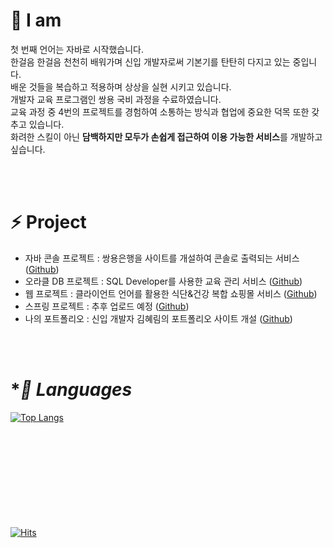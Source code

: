 # **🌱&nbsp;I am**
첫 번째 언어는 자바로 시작했습니다. </br>
한걸음 한걸음 천천히 배워가며 신입 개발자로써 기본기를 탄탄히 다지고 있는 중입니다. </br>
배운 것들을 복습하고 적용하며 상상을 실현 시키고 있습니다. </br>
개발자 교육 프로그램인 쌍용 국비 과정을 수료하였습니다. </br>
교육 과정 중 4번의 프로젝트를 경험하여 소통하는 방식과 협업에 중요한 덕목 또한 갖추고 있습니다. </br>
화려한 스킬이 아닌 **담백하지만 모두가 손쉽게 접근하여 이용 가능한 서비스**를 개발하고 싶습니다.</br>


</br></br>
# **⚡&nbsp;Project**
  * 자바 콘솔 프로젝트 : 쌍용은행을 사이트를 개설하여 콘솔로 출력되는 서비스 ([Github](https://github.com/KHRKHR/JavaProject))
  * 오라클 DB 프로젝트 : SQL Developer를 사용한 교육 관리 서비스 ([Github](https://github.com/KHRKHR/OracleProject))
  * 웹 프로젝트 : 클라이언트 언어를 활용한 식단&건강 복합 쇼핑몰 서비스 ([Github](https://github.com/KHRKHR/WebProject))
  * 스프링 프로젝트 : 추후 업로드 예정 ([Github](https://github.com/KHRKHR/SpringProject))
  * 나의 포트폴리오 : 신입 개발자 김혜림의 포트폴리오 사이트 개설 ([Github](https://github.com/KHRKHR/Portfolio))


</br></br>
# **🤔&nbsp;Languages*
[![Top Langs](https://github-readme-stats.vercel.app/api/top-langs/?username=anuraghazra&layout=compact)](https://github.com/anuraghazra/github-readme-stats)
</br></br>








</br></br></br></br></br></br></br></br>
[![Hits](https://hits.seeyoufarm.com/api/count/incr/badge.svg?url=https%3A%2F%2Fgithub.com%2FKHRKHR&count_bg=%23C7CBC4&title_bg=%2378A27B&icon=smugmug.svg&icon_color=%23E7E7E7&title=hits&edge_flat=true)](https://hits.seeyoufarm.com)
